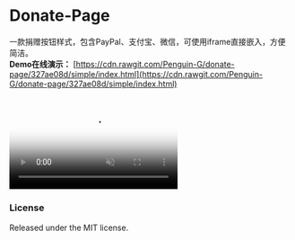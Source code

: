 # Donate-Page

一款捐赠按钮样式，包含PayPal、支付宝、微信，可使用iframe直接嵌入，方便简洁。    
**Demo在线演示：** [https://cdn.rawgit.com/Penguin-G/donate-page/327ae08d/simple/index.html](https://cdn.rawgit.com/Penguin-G/donate-page/327ae08d/simple/index.html)

<video class="share-video" id="share-video" poster="https://thumbs.gfycat.com/TatteredAlarmingCopperhead-poster.jpg" autoplay="" muted="" loop=""><source id="webmSource" src="https://zippy.gfycat.com/TatteredAlarmingCopperhead.webm" type="video/webm"><source id="mp4Source" src="https://zippy.gfycat.com/TatteredAlarmingCopperhead.mp4" type="video/mp4"><img title="Sorry, your browser doesn't support HTML5 video." src="https://i.imgur.com/yNz5vJc.gif"></video>
---

### License

Released under the MIT license.
